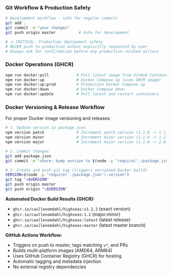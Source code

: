 ### Git Workflow & Production Safety
```bash
# Development workflow - safe for regular commits
git add .
git commit -m "your changes"
git push origin master          # Safe for development

# ⚠️ CRITICAL: Production deployment safety
# NEVER push to production unless explicitly requested by user
# Always ask for confirmation before any production-related actions
```

### Docker Operations (GHCR)
```bash
npm run docker:pull            # Pull latest image from GitHub Container Registry
npm run docker:up              # Docker Compose up (uses GHCR image)
npm run docker:up:prod         # Production Docker Compose up
npm run docker:down            # Docker Compose down
npm run docker:update          # Pull latest and restart containers
```

### Docker Versioning & Release Workflow
For proper Docker image versioning and releases:

```bash
# 1. Update version in package.json
npm version patch              # Increment patch version (1.1.0 -> 1.1.1)
npm version minor              # Increment minor version (1.1.0 -> 1.2.0)
npm version major              # Increment major version (1.1.0 -> 2.0.0)

# 2. Commit changes
git add package.json
git commit -m "chore: bump version to $(node -p "require('./package.json').version")"

# 3. Create and push git tag (triggers versioned Docker build)
VERSION=$(node -p "require('./package.json').version")
git tag "v$VERSION"
git push origin master
git push origin "v$VERSION"
```

**Automated Docker Build Results (GHCR):**
- `ghcr.io/caullenomdahl/highseas:v1.2.2` (exact version)
- `ghcr.io/caullenomdahl/highseas:1.2` (major.minor)
- `ghcr.io/caullenomdahl/highseas:latest` (latest release)
- `ghcr.io/caullenomdahl/highseas:master` (latest master branch)

**GitHub Actions Workflow:**
- Triggers on push to master, tags matching `v*`, and PRs
- Builds multi-platform images (AMD64, ARM64)
- Uses GitHub Container Registry (GHCR) for hosting
- Automatic tagging and metadata injection
- No external registry dependencies